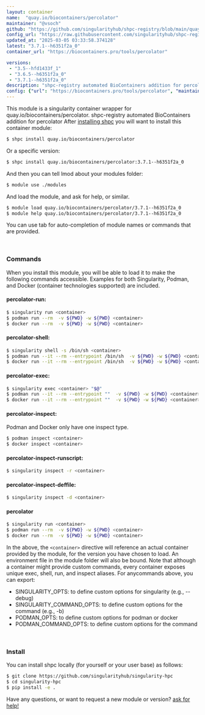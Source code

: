 ```yaml
---
layout: container
name:  "quay.io/biocontainers/percolator"
maintainer: "@vsoch"
github: "https://github.com/singularityhub/shpc-registry/blob/main/quay.io/biocontainers/percolator/container.yaml"
config_url: "https://raw.githubusercontent.com/singularityhub/shpc-registry/main/quay.io/biocontainers/percolator/container.yaml"
updated_at: "2025-03-05 03:33:58.374128"
latest: "3.7.1--h6351f2a_0"
container_url: "https://biocontainers.pro/tools/percolator"

versions:
 - "3.5--hfd1433f_1"
 - "3.6.5--h6351f2a_0"
 - "3.7.1--h6351f2a_0"
description: "shpc-registry automated BioContainers addition for percolator"
config: {"url": "https://biocontainers.pro/tools/percolator", "maintainer": "@vsoch", "description": "shpc-registry automated BioContainers addition for percolator", "latest": {"3.7.1--h6351f2a_0": "sha256:9931ae0159b6176c6d38f64a7ef6d6d82899c44510487a053acc6cf0b76f8354"}, "tags": {"3.5--hfd1433f_1": "sha256:4ce8cd765f340f4fb6c0775a018326dd700953ac55cc1c7fe8c55da633c7d817", "3.6.5--h6351f2a_0": "sha256:8e1282f46ef47d950605cc0be4797cedef4b2f70fe552519350d48510b6987af", "3.7.1--h6351f2a_0": "sha256:9931ae0159b6176c6d38f64a7ef6d6d82899c44510487a053acc6cf0b76f8354"}, "docker": "quay.io/biocontainers/percolator"}
---
```


This module is a singularity container wrapper for quay.io/biocontainers/percolator.
shpc-registry automated BioContainers addition for percolator
After [installing shpc](#install) you will want to install this container module:


```bash
$ shpc install quay.io/biocontainers/percolator
```

Or a specific version:

```bash
$ shpc install quay.io/biocontainers/percolator:3.7.1--h6351f2a_0
```

And then you can tell lmod about your modules folder:

```bash
$ module use ./modules
```

And load the module, and ask for help, or similar.

```bash
$ module load quay.io/biocontainers/percolator/3.7.1--h6351f2a_0
$ module help quay.io/biocontainers/percolator/3.7.1--h6351f2a_0
```

You can use tab for auto-completion of module names or commands that are provided.

<br>

### Commands

When you install this module, you will be able to load it to make the following commands accessible.
Examples for both Singularity, Podman, and Docker (container technologies supported) are included.

#### percolator-run:

```bash
$ singularity run <container>
$ podman run --rm  -v ${PWD} -w ${PWD} <container>
$ docker run --rm  -v ${PWD} -w ${PWD} <container>
```

#### percolator-shell:

```bash
$ singularity shell -s /bin/sh <container>
$ podman run --it --rm --entrypoint /bin/sh  -v ${PWD} -w ${PWD} <container>
$ docker run --it --rm --entrypoint /bin/sh  -v ${PWD} -w ${PWD} <container>
```

#### percolator-exec:

```bash
$ singularity exec <container> "$@"
$ podman run --it --rm --entrypoint ""  -v ${PWD} -w ${PWD} <container> "$@"
$ docker run --it --rm --entrypoint ""  -v ${PWD} -w ${PWD} <container> "$@"
```

#### percolator-inspect:

Podman and Docker only have one inspect type.

```bash
$ podman inspect <container>
$ docker inspect <container>
```

#### percolator-inspect-runscript:

```bash
$ singularity inspect -r <container>
```

#### percolator-inspect-deffile:

```bash
$ singularity inspect -d <container>
```



#### percolator

```bash
$ singularity run <container>
$ podman run --rm  -v ${PWD} -w ${PWD} <container>
$ docker run --rm  -v ${PWD} -w ${PWD} <container>
```


In the above, the `<container>` directive will reference an actual container provided
by the module, for the version you have chosen to load. An environment file in the
module folder will also be bound. Note that although a container
might provide custom commands, every container exposes unique exec, shell, run, and
inspect aliases. For anycommands above, you can export:

 - SINGULARITY_OPTS: to define custom options for singularity (e.g., --debug)
 - SINGULARITY_COMMAND_OPTS: to define custom options for the command (e.g., -b)
 - PODMAN_OPTS: to define custom options for podman or docker
 - PODMAN_COMMAND_OPTS: to define custom options for the command

<br>

### Install

You can install shpc locally (for yourself or your user base) as follows:

```bash
$ git clone https://github.com/singularityhub/singularity-hpc
$ cd singularity-hpc
$ pip install -e .
```

Have any questions, or want to request a new module or version? [ask for help!](https://github.com/singularityhub/singularity-hpc/issues)